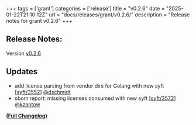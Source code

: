 +++
tags = ['grant']
categories = ['release']
title = "v0.2.6"
date = "2025-01-22T21:10:12Z"
url = "docs/releases/grant/v0.2.6/"
description = "Release notes for grant v0.2.6"
+++

## Release Notes:
Version [v0.2.6](https://github.com/anchore/grant/releases/tag/v0.2.6)

## Updates
- add license parsing from vendor dirs for Golang with new syft [[syft/3552](https://github.com/anchore/syft/pull/3522)] [@dschmidt](https://github.com/dschmidt)
- sbom report: missing licenses consumed with new syft [[syft/3572](https://github.com/anchore/syft/issues/3527)] [@kzantow](https://github.com/kzantow)

**[(Full Changelog)](https://github.com/anchore/grant/compare/v0.2.5...v0.2.6)**
